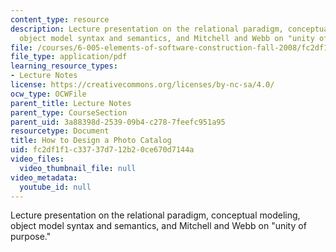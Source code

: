 ```yaml
---
content_type: resource
description: Lecture presentation on the relational paradigm, conceptual modeling,
  object model syntax and semantics, and Mitchell and Webb on "unity of purpose."
file: /courses/6-005-elements-of-software-construction-fall-2008/fc2df1f1c33737d712b20ce670d7144a_MIT6_005f08_lec18.pdf
file_type: application/pdf
learning_resource_types:
- Lecture Notes
license: https://creativecommons.org/licenses/by-nc-sa/4.0/
ocw_type: OCWFile
parent_title: Lecture Notes
parent_type: CourseSection
parent_uid: 3a88398d-2539-09b4-c278-7feefc951a95
resourcetype: Document
title: How to Design a Photo Catalog
uid: fc2df1f1-c337-37d7-12b2-0ce670d7144a
video_files:
  video_thumbnail_file: null
video_metadata:
  youtube_id: null
---
```

Lecture presentation on the relational paradigm, conceptual modeling, object model syntax and semantics, and Mitchell and Webb on "unity of purpose."